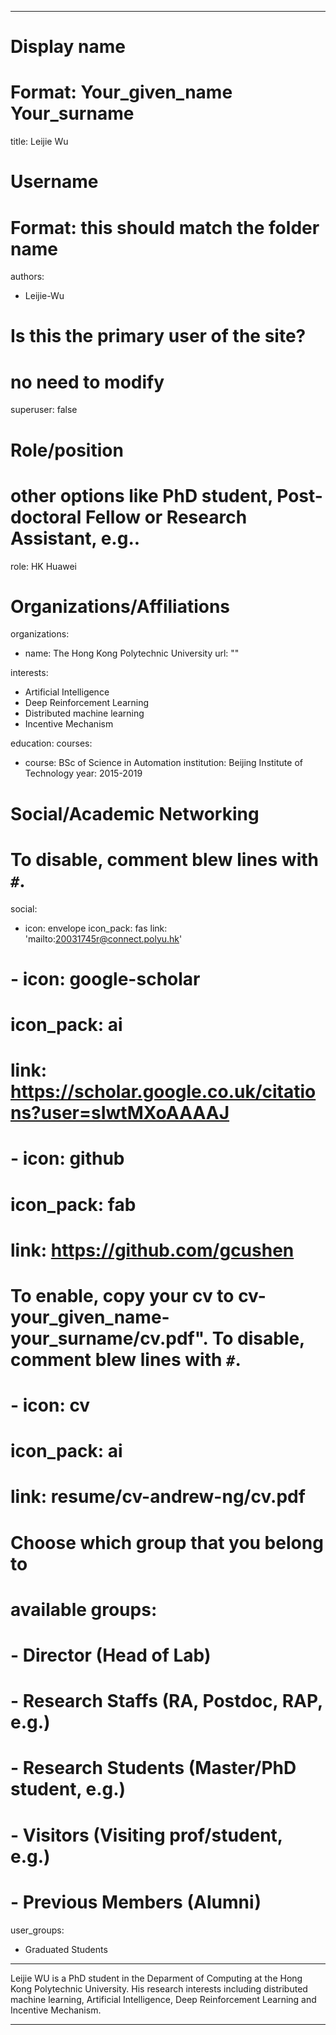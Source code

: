 
---
# Display name
# Format: Your_given_name Your_surname 
title: Leijie Wu

# Username
# Format: this should match the folder name
authors:
- Leijie-Wu

# Is this the primary user of the site?
# no need to modify 
superuser: false

# Role/position
# other options like PhD student, Post-doctoral Fellow or Research Assistant, e.g..
role: HK Huawei

# Organizations/Affiliations
organizations:
- name: The Hong Kong Polytechnic University
  url: ""

interests:
- Artificial Intelligence
- Deep Reinforcement Learning
- Distributed machine learning
- Incentive Mechanism

education:
  courses:
  - course: BSc of Science in Automation
    institution: Beijing Institute of Technology
    year: 2015-2019

# Social/Academic Networking
# To disable, comment blew lines with `#`.
social:
- icon: envelope
  icon_pack: fas
  link: 'mailto:20031745r@connect.polyu.hk'
# - icon: google-scholar
#   icon_pack: ai
#   link: https://scholar.google.co.uk/citations?user=sIwtMXoAAAAJ
# - icon: github
#   icon_pack: fab
#   link: https://github.com/gcushen

# To enable, copy your cv to cv-your_given_name-your_surname/cv.pdf". To disable, comment blew lines with `#`.
# - icon: cv
#   icon_pack: ai
#   link: resume/cv-andrew-ng/cv.pdf

# Choose which group that you belong to
#  available groups:
#  - Director (Head of Lab)
#  - Research Staffs (RA, Postdoc, RAP, e.g.)
#  - Research Students (Master/PhD student, e.g.)
#  - Visitors (Visiting prof/student, e.g.)
#  - Previous Members (Alumni)
user_groups: 
- Graduated Students
---

Leijie WU is a PhD student in the Deparment of Computing at the Hong Kong Polytechnic University. His research interests including distributed machine learning, Artificial Intelligence, Deep Reinforcement Learning and Incentive Mechanism.

---
